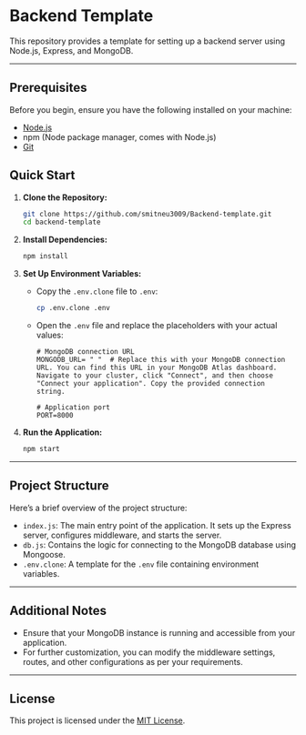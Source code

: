 # Backend Template

This repository provides a template for setting up a backend server using Node.js, Express, and MongoDB.

---

## Prerequisites

Before you begin, ensure you have the following installed on your machine:

- [Node.js](https://nodejs.org/)
- npm (Node package manager, comes with Node.js)
- [Git](https://git-scm.com/)

## Quick Start

1. **Clone the Repository:**  

    ```bash
    git clone https://github.com/smitneu3009/Backend-template.git
    cd backend-template
    ```

2. **Install Dependencies:**

    ```bash
    npm install
    ```

3. **Set Up Environment Variables:**

    - Copy the `.env.clone` file to `.env`:

        ```bash
        cp .env.clone .env
        ```

    - Open the `.env` file and replace the placeholders with your actual values:

        ```plaintext
        # MongoDB connection URL
        MONGODB_URL= " "  # Replace this with your MongoDB connection URL. You can find this URL in your MongoDB Atlas dashboard. Navigate to your cluster, click "Connect", and then choose "Connect your application". Copy the provided connection string.

        # Application port
        PORT=8000
        ```

4. **Run the Application:**

    ```bash
    npm start
    ```

---

## Project Structure

Here’s a brief overview of the project structure:

- `index.js`: The main entry point of the application. It sets up the Express server, configures middleware, and starts the server.
- `db.js`: Contains the logic for connecting to the MongoDB database using Mongoose.
- `.env.clone`: A template for the `.env` file containing environment variables.

---

## Additional Notes

- Ensure that your MongoDB instance is running and accessible from your application.
- For further customization, you can modify the middleware settings, routes, and other configurations as per your requirements.

---

## License

This project is licensed under the [MIT License](LICENSE).
